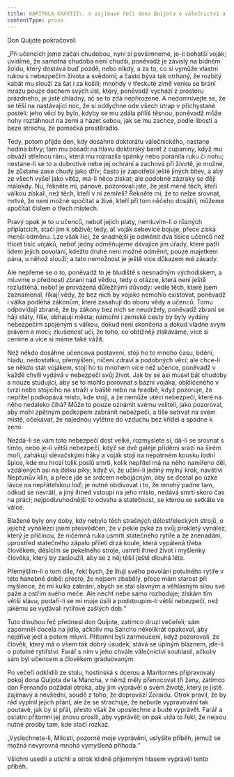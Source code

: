 ```yaml
---
title: KAPITOLA XXXVIII\. o zajímavé řeči dona Quijota o válečnictví a umění\.
contentType: prose
---
```


  

Don Quijote pokračoval:

„Při učencích jsme začali chudobou, nyní si povšimneme, je-li bohatší voják; uvidíme, že samotná chudoba není chudší, poněvadž je závislý na bídném žoldu, který dostává buď pozdě, nebo nikdy, a za to, co si vymůže vlastní rukou s nebezpečím života a svědomí; a často bývá tak otrhaný, že rozbitý kabát mu slouží za šat i za košili; mnohdy v třeskuté zimě venku se brání mrazu pouze dechem svých úst, který, poněvadž vychází z prostoru prázdného, je jistě chladný, ač se to zdá nepřirozené. A nedomnívejte se, že se těší na nastávající noc, že si oddychne ode všech útrap v přichystané posteli: jeho věcí by bylo, kdyby se mu zdála příliš těsnou, poněvadž může nohy roztáhnout na zemi a házet sebou, jak se mu zachce, podle libosti a beze strachu, že pomačká prostěradlo.

Tedy, potom přijde den, kdy dosáhne doktorátu válečnického, nastane hodina bitvy; tam mu posadí na hlavu doktorský baret z cupaniny, když mu obváží střelnou ránu, která mu rozrazila spánky nebo poranila ruku či nohu; nestane-li se to a dobrotivé nebe jej ochrání a zachová při životě, je možné, že zůstane zase chudý jako dřív; často je zapotřebí ještě jiných bitev, a aby ze všech vyšel jako vítěz, má-li něco získat; ale podobné zázraky se dějí málokdy. Nu, řekněte mi, pánové, pozorovali jste, že jest méně těch, kteří válkou získali, než těch, kteří v ní zemřeli? Řekněte mi, že to nelze srovnat, mrtvé, že není možné spočítat a živé, kteří při tom něčeho dosáhli, můžeme spočítat číslem o třech místech.

Pravý opak je to u učenců, neboť jejich platy, nemluvím-li o různých příplatcích, stačí jim k obživě; tedy, ať voják sebevíce bojuje, přece získá menší odměnu. Lze však říci, že snadnější je odměnit dva tisíce učenců než třicet tisíc vojáků, neboť jedny odměňujeme dávajíce jim úřady, které patří lidem jejich povolání, kdežto druhé není možné odměnit, pouze majetkem pána, u něhož slouží; a tato nemožnost je ještě více důkazem mé zásady.

Ale nepřeme se o to, poněvadž to je bludiště s nesnadným východiskem, a mluvme o přednosti zbraní nad vědou, tedy o otázce, která není ještě rozluštěná, neboť je provázená důležitými důvody: vedle těch, které jsem zaznamenal, říkají vědy, že bez nich by vojsko nemohlo existovat, poněvadž i válka podléhá zákonům, které zasahují do oboru vědy a učenců. Tomu odpovídají zbraně, že by zákony bez nich se neudržely, poněvadž zbraní se hájí státy, říše, obhajují města; námořní i zemské cesty by byly vydány nebezpečím spojeným s válkou, dokud není skončena a dokud vládne svým právem a mocí; zkušenost učí, že toho, co obtížněji získáváme, více si ceníme a více si máme také vážit.

Než někdo dosáhne učencova postavení, stojí ho to mnoho času, bdění, hladu, nedostatku, přemýšlení, ničení zdraví a podobných věcí; ale chce-li se někdo stát vojákem, stojí ho to mnohem více než učence, poněvadž v každé chvíli vydává v nebezpečí svůj život. Jak by se asi musel bát chudoby a nouze studující, aby se to mohlo porovnat s bázní vojáka, obklíčeného v tvrzi nebo stojícího na stráži v baště nebo na hradbě, když pozoruje, že nepřítel podkopává místo, kde stojí, a že nemůže utéci nebezpečí, které na něho nedaleko číhá? Může to pouze oznámit svému veliteli, jako pozoroval, aby mohl zpětným podkopem zabránit nebezpečí, a tiše setrvat na svém místě, očekávat, že najednou vylétne do vzduchu bez křídel a spadne k zemi.

Nezdá-li se vám toto nebezpečí dost velké, rozmyslete si, dá-li se srovnat s tímto, nebo je-li větší nebezpečí, když se dvě galeje příděmi srazí na širém moři, zahákují slévačskými háky a voják stojí na nepatrném kousku lodní špice, kde mu hrozí tolik poslů smrti, kolik nepřítel má na něho namířeno děl, vzdálených asi na délku píky; když ví, že učiní-li jediný mylný krok, navštíví Neptunův klín, a přece jde se srdcem nebojácným, aby se dostal po úzké lávce na nepřátelskou loď; je nutné obdivovat i to, že mnohý padne tam, odkud se nevrátí, a jiný ihned vstoupí na jeho místo, nedává smrti skoro čas na práci; nejpodivuhodnější to odvaha a statečnost, se kterou se setkáte ve válce.

Blažené byly ony doby, kdy nebylo těch strašných dělostřeleckých strojů, o jejichž vynálezci jsem přesvědčen, že v pekle pyká za svůj prokletý vynález, který je příčinou, že ničemná ruka usmrtí statečného rytíře a že znenadání, uprostřed statečného zápalu přiletí drzá koule, která vypálená třeba člověkem, děsícím se pekelného stroje, usmrtí ihned život i myšlenky člověka, který by zasloužil, aby se z něj těšil ještě dlouhá léta.

Přemýšlím-li o tom díle, řekl bych, že lituji svého povolání potulného rytíře v této hanebné době: přesto, že nejsem zbabělý, přece mám starost při myšlence, že mi kulka zabrání, abych se stal slavným a věhlasným silou své paže a ostřím svého meče. Ale nechť nebe samo rozhoduje; získám tím větší slávu, podaří-li se mi moje úsilí a podstoupím-li větší nebezpečí, než jakému se vydávali rytířové zašlých dob.“

Tuto dlouhou řeč přednesl don Quijote, zatímco druzí večeřeli; sám zapomněl docela na jídlo, ačkoliv mu Sancho několikrát opakoval, aby nejdříve jedl a potom mluvil. Přítomní byli zarmoucení, když pozorovali, že člověk, který má o všem tak dobrý úsudek, stává se úplným bláznem, jde-li o potulné rytířství. Farář s ním v jeho chvále válečnictví souhlasil, ačkoliv sám byl učencem a člověkem graduovaným.

Po večeři odklidili ze stolu, hostinská s dcerou a Maritornes připravovaly pokoj dona Quijota de la Mancha, v němž měly přenocovat tři ženy, zatímco don Fernando požádal otroka, aby jim vyprávěl o svém životě, který je jistě zajímavý a nevšední, soudě z toho, že doprovází Zoraidu. Otrok pravil, že by rád vyplnil jejich přání, ale že se strachuje, že nebude vypravování tak poutavé, jak by si přál, přesto však že uposlechne a bude vyprávět. Farář a ostatní přítomní jej znovu prosili, aby vyprávěl; on pak vida to řekl, že nejsou nutné prosby tam, kde stačí rozkaz.

„Vyslechnete-li, Milosti, pozorně moje vyprávění, uslyšíte příběh, jemuž se možná nevyrovná mnohá vymyšlená příhoda.“

Všichni usedli a utichli a otrok klidně příjemným hlasem vyprávěl tento příběh.
